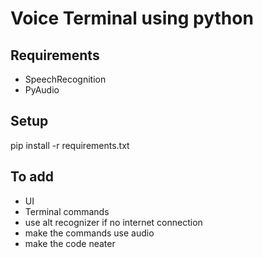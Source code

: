 # Voice Terminal using python

## Requirements
* SpeechRecognition
* PyAudio

## Setup
pip install -r requirements.txt

## To add
* UI
* Terminal commands
* use alt recognizer if no internet connection
* make the commands use audio
* make the code neater
